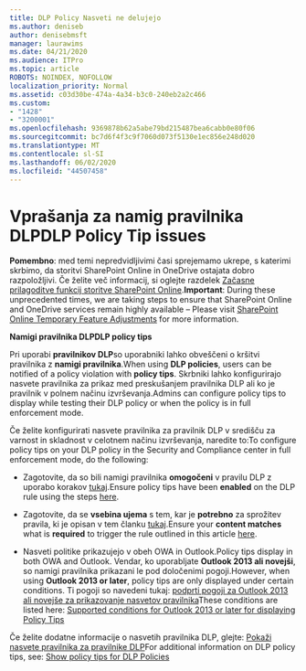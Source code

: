 ```yaml
---
title: DLP Policy Nasveti ne delujejo
ms.author: deniseb
author: denisebmsft
manager: laurawims
ms.date: 04/21/2020
ms.audience: ITPro
ms.topic: article
ROBOTS: NOINDEX, NOFOLLOW
localization_priority: Normal
ms.assetid: c03d30be-474a-4a34-b3c0-240eb2a2c466
ms.custom:
- "1428"
- "3200001"
ms.openlocfilehash: 9369878b62a5abe79bd215487bea6cabb0e80f06
ms.sourcegitcommit: bc7d6f4f3c9f7060d073f5130e1ec856e248d020
ms.translationtype: MT
ms.contentlocale: sl-SI
ms.lasthandoff: 06/02/2020
ms.locfileid: "44507458"
---
```

# <a name="dlp-policy-tip-issues"></a><span data-ttu-id="7cf8a-102">Vprašanja za namig pravilnika DLP</span><span class="sxs-lookup"><span data-stu-id="7cf8a-102">DLP Policy Tip issues</span></span>

<span data-ttu-id="7cf8a-103">**Pomembno**: med temi nepredvidljivimi časi sprejemamo ukrepe, s katerimi skrbimo, da storitvi SharePoint Online in OneDrive ostajata dobro razpoložljivi. Če želite več informacij, si oglejte razdelek [Začasne prilagoditve funkcij storitve SharePoint Online](https://aka.ms/ODSPAdjustments).</span><span class="sxs-lookup"><span data-stu-id="7cf8a-103">**Important**: During these unprecedented times, we are taking steps to ensure that SharePoint Online and OneDrive services remain highly available – Please visit [SharePoint Online Temporary Feature Adjustments](https://aka.ms/ODSPAdjustments) for more information.</span></span>

<span data-ttu-id="7cf8a-104">**Namigi pravilnika DLP**</span><span class="sxs-lookup"><span data-stu-id="7cf8a-104">**DLP policy tips**</span></span>

<span data-ttu-id="7cf8a-105">Pri uporabi **pravilnikov DLP**so uporabniki lahko obveščeni o kršitvi pravilnika z **namigi pravilnika**.</span><span class="sxs-lookup"><span data-stu-id="7cf8a-105">When using **DLP policies**, users can be notified of a policy violation with **policy tips**.</span></span> <span data-ttu-id="7cf8a-106">Skrbniki lahko konfigurirajo nasvete pravilnika za prikaz med preskušanjem pravilnika DLP ali ko je pravilnik v polnem načinu izvrševanja.</span><span class="sxs-lookup"><span data-stu-id="7cf8a-106">Admins can configure policy tips to display while testing their DLP policy or when the policy is in full enforcement mode.</span></span>
  
<span data-ttu-id="7cf8a-107">Če želite konfigurirati nasvete pravilnika za pravilnik DLP v središču za varnost in skladnost v celotnem načinu izvrševanja, naredite to:</span><span class="sxs-lookup"><span data-stu-id="7cf8a-107">To configure policy tips on your DLP policy in the Security and Compliance center in full enforcement mode, do the following:</span></span>
  
- <span data-ttu-id="7cf8a-108">Zagotovite, da so bili namigi pravilnika **omogočeni** v pravilu DLP z uporabo korakov [tukaj](https://docs.microsoft.com/microsoft-365/compliance/use-notifications-and-policy-tips).</span><span class="sxs-lookup"><span data-stu-id="7cf8a-108">Ensure policy tips have been **enabled** on the DLP rule using the steps [here](https://docs.microsoft.com/microsoft-365/compliance/use-notifications-and-policy-tips).</span></span>

- <span data-ttu-id="7cf8a-109">Zagotovite, da se **vsebina ujema** s tem, kar je **potrebno** za sprožitev pravila, ki je opisan v tem članku [tukaj](https://docs.microsoft.com/microsoft-365/compliance/sensitive-information-type-entity-definitions).</span><span class="sxs-lookup"><span data-stu-id="7cf8a-109">Ensure your **content matches** what is **required** to trigger the rule outlined in this article [here](https://docs.microsoft.com/microsoft-365/compliance/sensitive-information-type-entity-definitions).</span></span>

- <span data-ttu-id="7cf8a-110">Nasveti politike prikazujejo v obeh OWA in Outlook.</span><span class="sxs-lookup"><span data-stu-id="7cf8a-110">Policy tips display in both OWA and Outlook.</span></span> <span data-ttu-id="7cf8a-111">Vendar, ko uporabljate **Outlook 2013 ali novejši**, so namigi pravilnika prikazani le pod določenimi pogoji.</span><span class="sxs-lookup"><span data-stu-id="7cf8a-111">However, when using **Outlook 2013 or later**, policy tips are only displayed under certain conditions.</span></span> <span data-ttu-id="7cf8a-112">Ti pogoji so navedeni tukaj: [podprti pogoji za Outlook 2013 ali novejše za prikazovanje nasvetov pravilnika](https://docs.microsoft.com/microsoft-365/compliance/use-notifications-and-policy-tips)</span><span class="sxs-lookup"><span data-stu-id="7cf8a-112">These conditions are listed here: [Supported conditions for Outlook 2013 or later for displaying Policy Tips](https://docs.microsoft.com/microsoft-365/compliance/use-notifications-and-policy-tips)</span></span>

<span data-ttu-id="7cf8a-113">Če želite dodatne informacije o nasvetih pravilnika DLP, glejte: [Pokaži nasvete pravilnika za pravilnike DLP](https://docs.microsoft.com/microsoft-365/compliance/use-notifications-and-policy-tips)</span><span class="sxs-lookup"><span data-stu-id="7cf8a-113">For additional information on DLP policy tips, see: [Show policy tips for DLP Policies](https://docs.microsoft.com/microsoft-365/compliance/use-notifications-and-policy-tips)</span></span>
  